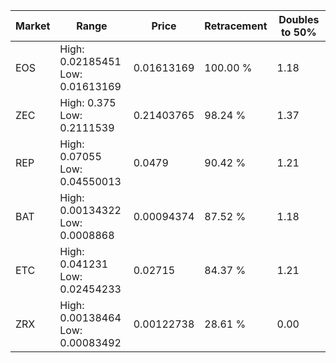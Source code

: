 | Market | Range | Price| Retracement | Doubles to 50% |
| --- | --- | --- | --- | --- |
| EOS | High: 0.02185451<br />Low: 0.01613169 | 0.01613169 | 100.00 % | 1.18 |
| ZEC | High: 0.375<br />Low: 0.2111539 | 0.21403765 | 98.24 % | 1.37 |
| REP | High: 0.07055<br />Low: 0.04550013 | 0.0479 | 90.42 % | 1.21 |
| BAT | High: 0.00134322<br />Low: 0.0008868 | 0.00094374 | 87.52 % | 1.18 |
| ETC | High: 0.041231<br />Low: 0.02454233 | 0.02715 | 84.37 % | 1.21 |
| ZRX | High: 0.00138464<br />Low: 0.00083492 | 0.00122738 | 28.61 % | 0.00 |
